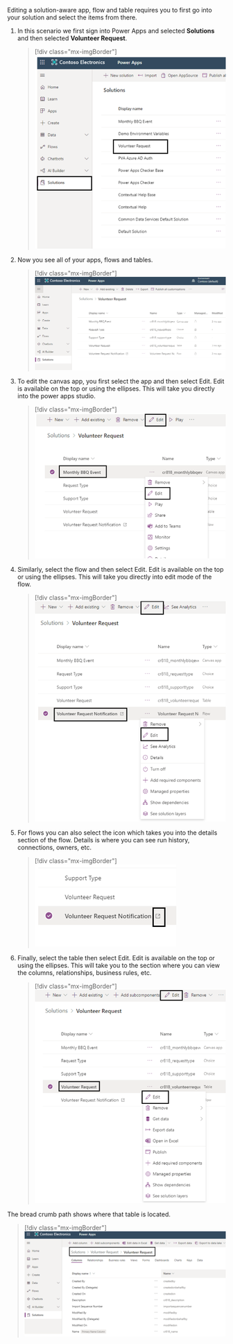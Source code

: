 Editing a solution-aware app, flow and table requires you to first go into your solution and select the items from there. 

1. In this scenario we first sign into Power Apps and selected **Solutions** and then selected **Volunteer Request**.

	> [!div class="mx-imgBorder"]
	> [![Select Solutions and Volunteer Request to access your solution.](../media/access-your-solution-ssm.png)](../media/access-your-solution-ssm.png#lightbox)

1. Now you see all of your apps, flows and tables.

	> [!div class="mx-imgBorder"]
	> [![See all of your apps, flows, and tables.](../media/all-items.png)](../media/all-items.png#lightbox)

1. To edit the canvas app, you first select the app and then select Edit. Edit is available on the top or using the ellipses. This will take you directly into the power apps studio. 

	> [!div class="mx-imgBorder"]
	> [![Edit the canvas app by selecting Edit.](../media/edit-existing-app-ssm.png)](../media/edit-existing-app-ssm.png#lightbox)

1. Similarly, select the flow and then select Edit. Edit is available on the top or using the ellipses. This will take you directly into edit mode of the flow.

	> [!div class="mx-imgBorder"]
	> [![Edit the flow by selecting Edit.](../media/edit-existing-flow-ssm.png)](../media/edit-existing-flow-ssm.png#lightbox)

1. For flows you can also select the icon which takes you into the details section of the flow. Details is where you can see run history, connections, owners, etc.

	> [!div class="mx-imgBorder"]
	> [![Details section displays history, connections, owners, etc.](../media/additional-features-ssm.png)](../media/additional-features-ssm.png#lightbox)
 
1. Finally, select the table then select Edit. Edit is available on the top or using the ellipses. This will take you to the section where you can view the columns, relationships, business rules, etc. 

	> [!div class="mx-imgBorder"]
	> [![Edit the table by selecting Edit.](../media/edit-existing-table-ssm.png)](../media/edit-existing-table-ssm.png#lightbox)
 
The bread crumb path shows where that table is located.

> [!div class="mx-imgBorder"]
> [![Bread crumb path displays the table location.](../media/bread-crumb-menu-ssm.png)](../media/bread-crumb-menu-ssm.png#lightbox)